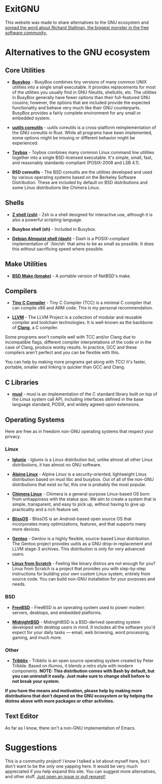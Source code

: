 # ExitGNU

This website was made to share alternatives to the GNU ecosystem and [spread the word about Richard Stallman, the biggest monster in the free software community.](https://exitgnu.github.io/motivations)

# Alternatives to the GNU ecosystem

## Core Utilities

* [**Busybox**](https://www.busybox.net/) - BusyBox combines tiny versions of many common UNIX utilities into a single small executable. It provides replacements for most of the utilities you usually find in GNU fileutils, shellutils, etc. The utilities in BusyBox generally have fewer options than their full-featured GNU cousins; however, the options that are included provide the expected functionality and behave very much like their GNU counterparts. BusyBox provides a fairly complete environment for any small or embedded system.

* [**uutils coreutils**](https://github.com/uutils/coreutils) - uutils coreutils is a cross-platform reimplementation of the GNU coreutils in Rust. While all programs have been implemented, some options might be missing or different behavior might be experienced.

* [**Toybox**](http://landley.net/toybox/) - Toybox combines many common Linux command line utilities together into a single BSD-licensed executable. It's simple, small, fast, and reasonably standards-compliant (POSIX-2008 and LSB 4.1).

* **BSD coreutils** - The BSD coreutils are the utilities developed and used by various operating systems based on the Berkeley Software Distribution. These are included by default on BSD distributions and some Linux distributions like Chimera Linux.

## Shells

* [**Z shell (zsh)**](https://www.zsh.org/) - Zsh is a shell designed for interactive use, although it is also a powerful scripting language.

* **Busybox shell (sh)** - Included in Busybox.

* [**Debian Almquist shell (dash)**](http://gondor.apana.org.au/~herbert/dash/) - Dash is a POSIX-compliant implementation of ´/bin/sh´ that aims to be as small as possible. It does this without sacrificing speed where possible.

## Make Utilities

* [**BSD Make (bmake)**](https://www.crufty.net/help/sjg/bmake.html) - A portable version of NetBSD's make.

## Compilers

* [**Tiny C Compiler**](https://bellard.org/tcc/) - Tiny C Compiler (TCC) is a minimal C compiler that can compile x86 and ARM code. This is my personal recommendation.

* [**LLVM**](https://llvm.org/) - The LLVM Project is a collection of modular and reusable compiler and toolchain technologies. It is well-known as the backbone of [**Clang**](https://clang.llvm.org/), a C compiler.

Some programs won't compile well with TCC and/or Clang due to incompatible flags, different compiler interpretations of the code or in the case of Clang, produce wonky results. In practice, GCC and these compilers aren't perfect and you can be flexible with this.

You can help by making more programs get along with TCC! It's faster, portable, smaller and linking is quicker than GCC and Clang.

## C Libraries

* [**musl**](http://musl.libc.org/) - musl is an implementation of the C standard library built on top of the Linux system call API, including interfaces defined in the base language standard, POSIX, and widely agreed-upon extensions.

## Operating Systems

Here are free as in freedom non-GNU operating systems that respect your privacy.

### Linux

* [**Iglunix**](https://iglunix.xyz/) - Iglunix is a Linux distribution but, unlike almost all other Linux distributions, it has almost no GNU software.

* [**Alpine Linux**](https://alpinelinux.org/) - Alpine Linux is a security-oriented, lightweight Linux distribution based on musl libc and busybox. Out of all of the non-GNU distributions that exist so far, this one is probably the most popular.

* [**Chimera Linux**](https://chimera-linux.org/) - Chimera is a general-purpose Linux-based OS born from unhappiness with the status quo. We aim to create a system that is simple, transparent, and easy to pick up, without having to give up practicality and a rich feature set. 

* [**BlissOS**](https://blissos.org) - BlissOS is an Android-based open source OS that incorporates many optimizations, features, and that supports many more devices.

* [**Gentoo**](https://www.linuxfromscratch.org/) - Gentoo is a highly flexible, source-based Linux distribution. The Gentoo project provides uutils as a GNU drop-in replacement and LLVM stage-3 archives. This distribution is only for very advanced users.

* [**Linux from Scratch**](https://www.linuxfromscratch.org/) - Feeling like binary distros are not enough for you? Linux from Scratch is a project that provides you with step-by-step instructions for building your own custom Linux system, entirely from source code. You can build non-GNU installation for your purposes and needs.

### BSD

* [**FreeBSD**](https://www.freebsd.org/) - FreeBSD is an operating system used to power modern servers, desktops, and embedded platforms.

* [**MidnightBSD**](https://www.midnightbsd.org/) - MidnightBSD is a BSD-derived operating system developed with desktop users in mind. It includes all the software you'd expect for your daily tasks — email, web browsing, word processing, gaming, and much more. 

### Other

* [**Tribblix**](http://www.tribblix.org) - Tribblix is an open source operating system created by Peter Tribble. Based on illumos, it blends a retro style with modern components. **NOTE: This distribution comes with Bash by default, but you can uninstall it easily. Just make sure to change shell before to not break your system.**

**If you have the means and motivation, please help by making more distributions that don't depend on the GNU ecosystem or by helping the distros above with more packages or other activities.**

## Text Editor

As far as I know, there isn't a non-GNU implementation of Emacs.

# Suggestions

This is a community project! I know I talked a lot about myself here, but I don't want to be the only one yapping here. It would be very much appreciated if you help expand this site. You can suggest more alternatives, and other stuff. [Just open an issue or pull request!](https://github.com/ExitGNU/exitgnu.github.io)

